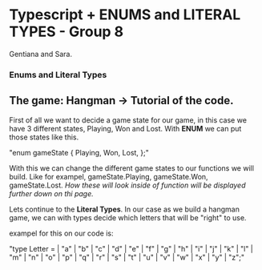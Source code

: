 # Typescript + ENUMS and LITERAL TYPES - Group 8
Gentiana and Sara. 

### Enums and Literal Types

## The game: Hangman -> Tutorial of the code. 
First of all we want to decide a game state for our game, in this case we have 3 different states, Playing, Won and Lost. 
With <b>ENUM</b> we can put those states like this. 

"enum gameState {
  Playing,
  Won,
  Lost, 
};"

With this we can change the different game states to our functions we will build. 
Like for exampel, gameState.Playing, gameState.Won, gameState.Lost. <i>How these will look inside of function will be displayed further down on thi page.</i> 

Lets continue to the <b>Literal Types</b>.
In our case as we build a hangman game, we can with types decide which letters that will be "right" to use.

exampel for this on our code is:

"type Letter =
  | "a" | "b" | "c" | "d" | "e" | "f" | "g"
  | "h" | "i" | "j" | "k" | "l" | "m" | "n"
  | "o" | "p" | "q" | "r" | "s" | "t" | "u"
  | "v" | "w" | "x" | "y" | "z";"


